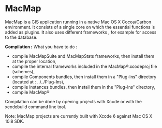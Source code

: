 # MacMap

MacMap is a GIS application running in a native Mac OS X Cocoa/Carbon environment. It consists of a single core on which the essential functions is added as plugins. It also uses different frameworks , for example for access to the database.

**Compilation :**
What you have to do :
- compile MacMapSuite and MacMapStats frameworks, then install them at the proper location,
- compile the internal frameworks included in the MacMap®.xcodeproj file (schemes),
- compile Components bundles, then install them in a "Plug-Ins" directory (located at : ../../Plug-Ins),
- compile Instances bundles, then install them in the "Plug-Ins" directory,
- compile MacMap®

Compilation can be done by opening projects with Xcode or with the xcodebuild command line tool.

Note: MacMap projects are currently built with Xcode 6 against Mac OS X 10.8 SDK.

